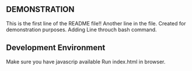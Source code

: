 ## DEMONSTRATION
This is the first line of the README file!! 
Another line in the file.
Created for demonstration purposes.
Adding Line throuch bash command.

## Development Environment
Make sure you have javascrip available 
Run index.html in browser.

